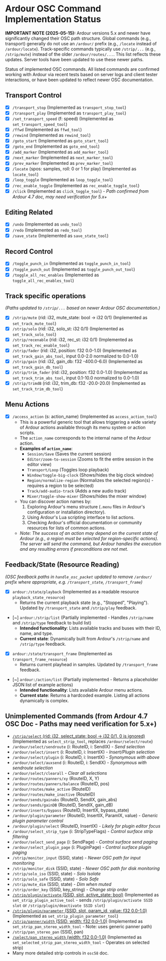 # Ardour OSC Command Implementation Status

**IMPORTANT NOTE (2025-05-15):** Ardour versions 5.x and newer have significantly changed their OSC path structure. Global commands (e.g., transport) generally do not use an `/ardour/` prefix (e.g., `/locate` instead of `/ardour/locate`). Track-specific commands typically use `/strip/...` (e.g., `/strip/mute`) instead of the older `/ardour/routes/...`. This list reflects these updates. Server tools have been updated to use these newer paths.

Status of implemented OSC commands.
All listed commands are confirmed working with Ardour via recent tests based on server logs and client tester interactions, or have been updated to reflect newer OSC documentation.

## Transport Control

- [x] `/transport_stop` (Implemented as `transport_stop_tool`)
- [x] `/transport_play` (Implemented as `transport_play_tool`)
- [x] `/set_transport_speed` (f: speed) (Implemented as `set_transport_speed_tool`)
- [x] `/ffwd` (Implemented as `ffwd_tool`)
- [x] `/rewind` (Implemented as `rewind_tool`)
- [x] `/goto_start` (Implemented as `goto_start_tool`)
- [x] `/goto_end` (Implemented as `goto_end_tool`)
- [x] `/add_marker` (Implemented as `add_marker_tool`)
- [x] `/next_marker` (Implemented as `next_marker_tool`)
- [x] `/prev_marker` (Implemented as `prev_marker_tool`)
- [x] `/locate` (spos: samples, roll: 0 or 1 for play) (Implemented as `locate_tool`)
- [x] `/loop_toggle` (Implemented as `loop_toggle_tool`)
- [x] `/rec_enable_toggle` (Implemented as `rec_enable_toggle_tool`)
- [x] `/click` (Implemented as `click_toggle_tool`) - *Path confirmed from Ardour 4.7 doc, may need verification for 5.x+*

## Editing Related

- [x] `/undo` (Implemented as `undo_tool`)
- [x] `/redo` (Implemented as `redo_tool`)
- [x] `/save_state` (Implemented as `save_state_tool`)

## Record Control

- [x] `/toggle_punch_in` (Implemented as `toggle_punch_in_tool`)
- [x] `/toggle_punch_out` (Implemented as `toggle_punch_out_tool`)
- [x] `/toggle_all_rec_enables` (Implemented as `toggle_all_rec_enables_tool`)

## Track specific operations
*(Paths updated to `/strip/...` based on newer Ardour OSC documentation.)*

- [x] `/strip/mute` (rid: i32, mute_state: bool -> i32 0/1) (Implemented as `set_track_mute_tool`)
- [x] `/strip/solo` (rid: i32, solo_st: i32 0/1) (Implemented as `set_track_solo_tool`)
- [x] `/strip/recenable` (rid: i32, rec_st: i32 0/1) (Implemented as `set_track_rec_enable_tool`)
- [x] `/strip/fader` (rid: i32, position: f32 0.0-1.0) (Implemented as `set_track_gain_abs_tool`, input 0.0-2.0 normalized to 0.0-1.0)
- [x] `/strip/gain` (rid: i32, gain_db: f32 -400.0-6.0) (Implemented as `set_track_gain_db_tool`)
- [x] `/strip/trim_fader` (rid: i32, position: f32 0.0-1.0) (Implemented as `set_track_trim_abs_tool`, input 0.1-10.0 normalized to 0.0-1.0)
- [x] `/strip/trimdB` (rid: i32, trim_db: f32 -20.0-20.0) (Implemented as `set_track_trim_db_tool`)

## Menu Actions

- [x] `/access_action` (s: action_name) (Implemented as `access_action_tool`)
  - This is a powerful generic tool that allows triggering a wide variety of Ardour actions available through its menu system or action scripts.
  - The `action_name` corresponds to the internal name of the Ardour action.
  - **Examples of `action_name`**:
    - `Session/Save` (Saves the current session)
    - `Editor/zoom-to-session` (Zooms to fit the entire session in the editor view)
    - `Transport/Loop` (Toggles loop playback)
    - `Window/toggle-big-clock` (Shows/hides the big clock window)
    - `Region/normalize-region` (Normalizes the selected region(s) - requires a region to be selected)
    - `Track/add-audio-track` (Adds a new audio track)
    - `Mixer/toggle-show-mixer` (Shows/hides the mixer window)
  - You can discover action names by:
    1.  Exploring Ardour's menu structure (`.menu` files in Ardour's configuration or installation directory).
    2.  Using Ardour's Lua scripting interface to list actions.
    3.  Checking Ardour's official documentation or community resources for lists of common actions.
  - *Note: The success of an action may depend on the current state of Ardour (e.g., a region must be selected for region-specific actions). The server will send the command, but Ardour handles the execution and any resulting errors if preconditions are not met.*

## Feedback/State (Resource Reading)
*(OSC feedback paths in `handle_osc_packet` updated to remove `/ardour/` prefix where appropriate, e.g. `/transport_state`, `/transport_frame`)*

- [x] `ardour:/state/playback` (Implemented as a readable resource `playback_state_resource`)
  - Returns the current playback state (e.g., "Stopped", "Playing"). Updated by `/transport_state` and `/strip/play` feedback.
- [~] `ardour:/strip/list` (Partially implemented - Handles `/strip/name` and `/strip/type` feedback to build list)
  - **Intended functionality**: Lists available tracks and buses with their ID, name, and type.
  - **Current state**: Dynamically built from Ardour's `/strip/name` and `/strip/type` feedback.
- [x] `ardour:/state/transport_frame` (Implemented as `transport_frame_resource`)
  - Returns current playhead in samples. Updated by `/transport_frame` feedback.
- [~] `ardour:/action/list` (Partially implemented - Returns a placeholder JSON list of example actions)
  - **Intended functionality**: Lists available Ardour menu actions.
  - **Current state**: Returns a hardcoded example. Listing all actions dynamically is complex.


## Unimplemented Commands (from Ardour 4.7 OSC Doc - Paths may need verification for 5.x+)

*   [`/strip/select` (rid: i32, select_state: bool -> i32 0/1, 0 is ignored)](../src/main.rs#L666-L689) (Implemented as `select_strip_tool`, replaces `/ardour/select/route`)
*   `/ardour/select/sendroute` (i: RouteID, i: SendIX) - *Send selection*
*   `/ardour/select/insert` (i: RouteID, i: InsertIX) - *Insert/Plugin selection*
*   `/ardour/select/plugin` (i: RouteID, i: InsertIX) - *Synonymous with above*
*   `/ardour/select/auxsend` (i: RouteID, i: SendIX) - *Synonymous with sendroute selection*
*   `/ardour/select/clearall` - *Clear all selections*
*   `/ardour/routes/panners/xy` (RouteID, X, Y)
*   `/ardour/routes/panners/balance` (RouteID, pos)
*   `/ardour/routes/make_active` (RouteID)
*   `/ardour/routes/make_inactive` (RouteID)
*   `/ardour/sends/gainabs` (RouteID, SendIX, gain_abs)
*   `/ardour/sends/gainDB` (RouteID, SendIX, gain_dB)
*   `/ardour/inserts/bypass` (RouteID, InsertIX, bypass_state)
*   `/ardour/plugin/parameter` (RouteID, InsertIX, ParamIX, value) - *Generic plugin parameter control*
*   `/ardour/plugin/select` (RouteID, InsertIX) - *Likely for plugin editor focus*
*   `/ardour/select_strip_type` (i: StripTypeFlags) - *Control surface strip filtering*
*   `/ardour/select_send_page` (i: SendPage) - *Control surface send paging*
*   `/ardour/select_plugin_page` (i: PluginPage) - *Control surface plugin paging*
*   `/strip/monitor_input` (SSID, state) - *Newer OSC path for input monitoring*
*   `/strip/monitor_disk` (SSID, state) - *Newer OSC path for disk monitoring*
*   `/strip/solo_iso` (SSID, state) - *Solo Isolate*
*   `/strip/solo_safe` (SSID, state) - *Solo Safe*
*   `/strip/mute_dim` (SSID, state) - *Dim when muted*
*   `/strip/order_key` (SSID, key_string) - *Change strip order*
*   [`/strip/plugin/activate` (SSID, slot, active_state: bool)](../src/main.rs#L691-L719) (Implemented as `set_strip_plugin_active_tool` - sends `/strip/plugin/activate SSID slot` or `/strip/plugin/deactivate SSID slot`)
*   [`/strip/plugin/parameter` (SSID, slot, param_id, value: f32 0.0-1.0)](../src/main.rs#L721-L753) (Implemented as `set_strip_plugin_parameter_tool`)
*   [`/strip/panner/width` (SSID, width: f32 0.0-1.0)](../src/main.rs#L755-L778) (Implemented as `set_strip_pan_stereo_width_tool` - Note: uses generic panner path)
*   `/strip/pan_stereo_pan` (SSID, pan)
*   [`/select/pan_stereo_width` (width: f32 0.0-1.0)](../src/main.rs#L780-L805) (Implemented as `set_selected_strip_pan_stereo_width_tool` - Operates on selected strip)
*   Many more detailed strip controls in `osc58` doc. 